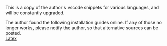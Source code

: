 This is a copy of the author's vscode snippets for various languages, and will be constantly upgraded. 

The author found the following installation guides online. If any of those no longer works, please notify the author, so that alternative sources can be posted.  
[Latex](https://mathjiajia.github.io/vscode-and-latex/#step-1-download--install-tex-live)
